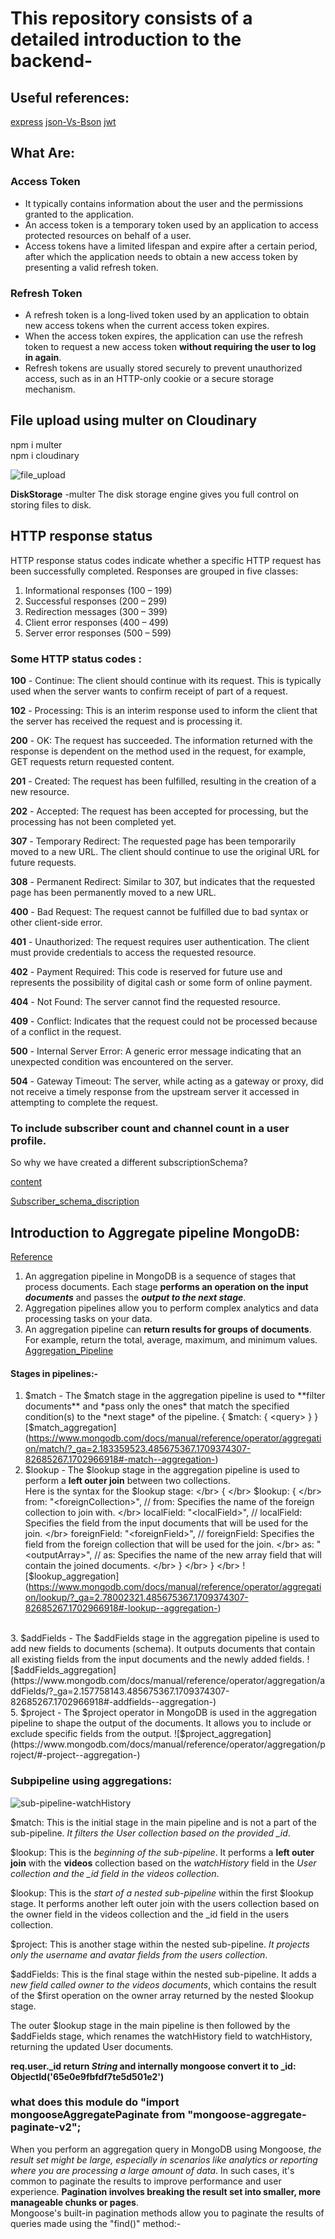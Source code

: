 # This repository consists of a detailed introduction to the backend- 
## Useful references: 
[express](https://expressjs.com/en/5x/api.html)
[json-Vs-Bson](https://www.mongodb.com/json-and-bson)
[jwt](https://github.com/auth0/node-jsonwebtoken#readme)

## What Are:
### Access Token 
* It typically contains information about the user and the permissions granted to the application.
* An access token is a temporary token used by an application to access protected resources on behalf of a user.
* Access tokens have a limited lifespan and expire after a certain period, after which the application needs to obtain a new access token by presenting a valid refresh token.
### Refresh Token 
* A refresh token is a long-lived token used by an application to obtain new access tokens when the current access token expires.
* When the access token expires, the application can use the refresh token to request a new access token **without requiring the user to log in again**.
* Refresh tokens are usually stored securely to prevent unauthorized access, such as in an HTTP-only cookie or a secure storage mechanism.

## File upload using multer on Cloudinary
npm i multer </br>
npm i cloudinary 

![file_upload](https://github.com/arpitjaiswal12/detailed-backend/assets/97618151/dbbe027a-5341-486a-913f-914b0dd10761)

**DiskStorage** -multer
The disk storage engine gives you full control on storing files to disk.

## HTTP response status
HTTP response status codes indicate whether a specific HTTP request has been successfully completed. Responses are grouped in five classes:

1. Informational responses (100 – 199)
2. Successful responses (200 – 299)
3. Redirection messages (300 – 399)
4. Client error responses (400 – 499)
5. Server error responses (500 – 599)

### Some HTTP status codes :

**100** - Continue: The client should continue with its request. This is typically used when the server wants to confirm receipt of part of a request.

**102** - Processing: This is an interim response used to inform the client that the server has received the request and is processing it.

**200** - OK: The request has succeeded. The information returned with the response is dependent on the method used in the request, for example, GET requests return requested content.

**201** - Created: The request has been fulfilled, resulting in the creation of a new resource.

**202** - Accepted: The request has been accepted for processing, but the processing has not been completed yet.

**307** - Temporary Redirect: The requested page has been temporarily moved to a new URL. The client should continue to use the original URL for future requests.

**308** - Permanent Redirect: Similar to 307, but indicates that the requested page has been permanently moved to a new URL.

**400** - Bad Request: The request cannot be fulfilled due to bad syntax or other client-side error.

**401** - Unauthorized: The request requires user authentication. The client must provide credentials to access the requested resource.

**402** - Payment Required: This code is reserved for future use and represents the possibility of digital cash or some form of online payment.

**404** - Not Found: The server cannot find the requested resource.

**409** - Conflict: Indicates that the request could not be processed because of a conflict in the request.

**500** - Internal Server Error: A generic error message indicating that an unexpected condition was encountered on the server.

**504** - Gateway Timeout: The server, while acting as a gateway or proxy, did not receive a timely response from the upstream server it accessed in attempting to complete the request.

### To include subscriber count and channel count in a user profile.
So why we have created a different subscriptionSchema?

[content](https://github.com/arpitjaiswal12/detailed-backend/assets/97618151/4cb3d909-72c4-42c7-8561-29f1cfbce4ba)

[Subscriber_schema_discription](https://github.com/arpitjaiswal12/detailed-backend/assets/97618151/5b5cbaef-2c98-4a75-9efb-12b0292a5251)

## Introduction to Aggregate pipeline MongoDB:
[Reference](https://www.mongodb.com/docs/manual/core/aggregation-pipeline/?_ga=2.158260031.485675367.1709374307-82685267.1702966918#aggregation-pipeline)

1. An aggregation pipeline in MongoDB is a sequence of stages that process documents. Each stage **performs an operation on the input** ***documents*** and passes the ***output to the next stage***.
2. Aggregation pipelines allow you to perform complex analytics and data processing tasks on your data.
3. An aggregation pipeline can **return results for groups of documents**. For example, return the total, average, maximum, and minimum values.
[Aggregation_Pipeline](https://www.mongodb.com/docs/manual/core/aggregation-pipeline/?_ga=2.158260031.485675367.1709374307-82685267.1702966918)

#### Stages in pipelines:-
1. $match - The $match stage in the aggregation pipeline is used to **filter documents** and *pass only the ones* that match the specified condition(s) to the *next stage* of the pipeline. { $match: { <query> } }
   [$match_aggregation](https://www.mongodb.com/docs/manual/reference/operator/aggregation/match/?_ga=2.183359523.485675367.1709374307-82685267.1702966918#-match--aggregation-)
2. $lookup - The $lookup stage in the aggregation pipeline is used to perform a **left outer join** between two collections.
   </br>
   Here is the syntax for the $lookup stage:
   </br>
{   </br>
  $lookup: {   </br>
    from: "<foreignCollection>", // from: Specifies the name of the foreign collection to join with.    </br>
    localField: "<localField>", // localField: Specifies the field from the input documents that will be used for the join.   </br>
    foreignField: "<foreignField>", // foreignField: Specifies the field from the foreign collection that will be used for the join.   </br>
    as: "<outputArray>", // as: Specifies the name of the new array field that will contain the joined documents.   </br>
  }   </br>
}   </br>
![$lookup_aggregation](https://www.mongodb.com/docs/manual/reference/operator/aggregation/lookup/?_ga=2.78002321.485675367.1709374307-82685267.1702966918#-lookup--aggregation-)
</br>
3. $addFields - The $addFields stage in the aggregation pipeline is used to add new fields to documents (schema). It outputs documents that contain all existing fields from the input documents and the newly added fields.
![$addFields_aggregation](https://www.mongodb.com/docs/manual/reference/operator/aggregation/addFields/?_ga=2.157758143.485675367.1709374307-82685267.1702966918#-addfields--aggregation-)    </br>
5. $project - The $project operator in MongoDB is used in the aggregation pipeline to shape the output of the documents. It allows you to include or exclude specific fields from the output.
![$project_aggregation](https://www.mongodb.com/docs/manual/reference/operator/aggregation/project/#-project--aggregation-)

### Subpipeline using aggregations:

![sub-pipeline-watchHistory](https://github.com/arpitjaiswal12/detailed-backend/assets/97618151/d787fe90-caf7-4756-b747-eba7af94755d)

$match: This is the initial stage in the main pipeline and is not a part of the sub-pipeline. *It filters the User collection based on the provided _id*.

$lookup: This is the *beginning of the sub-pipeline*. It performs a **left outer join** with the **videos** collection based on the *watchHistory* field in the *User collection and the _id field in the videos collection*.

$lookup: This is the *start of a nested sub-pipeline* within the first $lookup stage. It performs another left outer join with the users collection based on the owner field in the videos collection and the _id field in the users collection.

$project: This is another stage within the nested sub-pipeline. *It projects only the username and avatar fields from the users collection*.

$addFields: This is the final stage within the nested sub-pipeline. It adds a *new field called owner to the videos documents*, which contains the result of the $first operation on the owner array returned by the nested $lookup stage.

The outer $lookup stage in the main pipeline is then followed by the $addFields stage, which renames the watchHistory field to watchHistory, returning the updated User documents.

**req.user._id return *String* and internally mongoose convert it to _id: ObjectId('65e0e9fbfdf7te5d501e2')**

### what does this module do "import mongooseAggregatePaginate from "mongoose-aggregate-paginate-v2";
When you perform an aggregation query in MongoDB using Mongoose, *the result set might be large, especially in scenarios like analytics or reporting where you are processing a large amount of data*. In such cases, it's common to paginate the results to improve performance and user experience. **Pagination involves breaking the result set into smaller, more manageable chunks or pages**.
<br>
Mongoose's built-in pagination methods allow you to paginate the results of queries made using the "find()" method:-


















